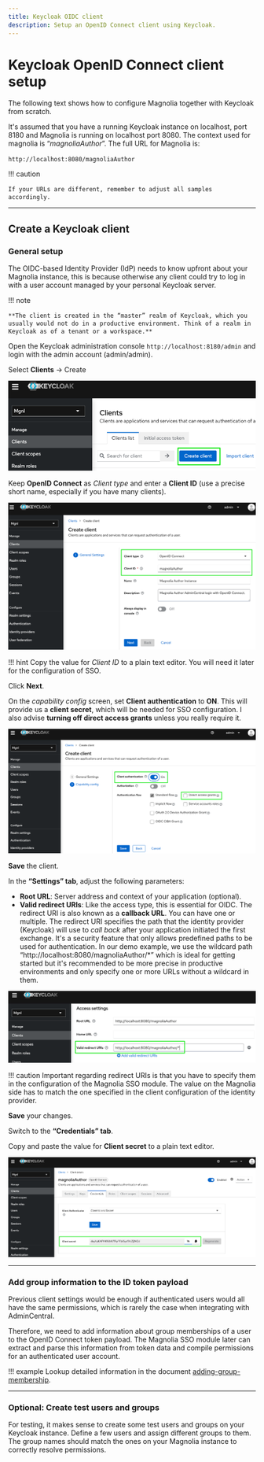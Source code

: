```yaml
---
title: Keycloak OIDC client
description: Setup an OpenID Connect client using Keycloak.
---
```


# Keycloak OpenID Connect client setup

The following text shows how to configure Magnolia together with Keycloak from scratch.

It's assumed that you have a running Keycloak instance on localhost, port 8180 and Magnolia is running on localhost port 8080. The context used for magnolia is “*magnoliaAuthor*”. The full URL for Magnolia is:

`http://localhost:8080/magnoliaAuthor`

!!! caution

    If your URLs are different, remember to adjust all samples accordingly.    

---

## Create a Keycloak client

### General setup

The OIDC-based Identity Provider (IdP) needs to know upfront about your Magnolia instance, this is because otherwise any client could try to log in with a user account managed by your personal Keycloak server. 

!!! note

    **The client is created in the “master” realm of Keycloak, which you usually would not do in a productive environment. Think of a realm in Keycloak as of a tenant or a workspace.**

Open the Keycloak administration console `http://localhost:8180/admin` and login with the admin account (admin/admin).

Select **Clients** → Create

![Create client](_img/keycloak-client/01_kc_create_client.png)

Keep **OpenID Connect** as *Client type* and enter a **Client ID** (use a precise short name, especially if you have many clients).

![Create client](_img/keycloak-client/02_kc_create_client.png)

!!! hint
    Copy the value for *Client ID* to a plain text editor. You will need it later for the configuration of SSO.

Click **Next**.

On the *capability config* screen, set **Client authentication** to **ON**. This will provide us a **client secret**, which will be needed for SSO configuration. I also advise **turning off direct access grants** unless you really require it.

![Create client](_img/keycloak-client/03_kc_create_client.png)

**Save** the client.

In the **“Settings” tab**, adjust the following parameters:

- **Root URL**: Server address and context of your application (optional).
- **Valid redirect URIs**: Like the access type, this is essential for OIDC. The redirect URI is also known as a **callback URL**. You can have one or multiple. The redirect URI specifies the path that the identity provider (Keycloak) will use to *call back* after your application initiated the first exchange. It's a security feature that only allows predefined paths to be used for authentication. In our demo example, we use the wildcard path “http://localhost:8080/magnoliaAuthor/*” which is ideal for getting started but it's recommended to be more precise in productive environments and only specify one or more URLs without a wildcard in them.  

![Create client](_img/keycloak-client/04_kc_create_client.png)

!!! caution
    Important regarding redirect URIs is that you have to specify them in the configuration of the Magnolia SSO module. The value on the Magnolia side has to match the one specified in the client configuration of the identity provider.

**Save** your changes.

Switch to the **“Credentials” tab**.

Copy and paste the value for **Client secret** to a plain text editor.

![Create client](_img/keycloak-client/05_kc_create_client.png)

---

### Add group information to the ID token payload

Previous client settings would be enough if authenticated users would all have the same permissions, which is rarely the case when integrating with AdminCentral.

Therefore, we need to add information about group memberships of a user to the OpenID Connect token payload. The Magnolia SSO module later can extract and parse this information from token data and compile permissions for an authenticated user account.

!!! example
    Lookup detailed information in the document [adding-group-membership](/Magnolia%20SSO%20Module/Config%20examples/keycloak-sso/#adding-group-membership-to-the-token-in-keycloak).

---

### Optional: Create test users and groups

For testing, it makes sense to create some test users and groups on your Keycloak instance. Define a few users and assign different groups to them. The group names should match the ones on your Magnolia instance to correctly resolve permissions.